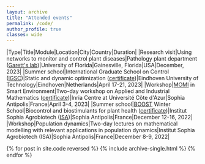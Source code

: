 ```yaml
---
layout: archive
title: "Attended events"
permalink: /code/
author_profile: true
classes: wide
---
```


|Type|Title|Module|Location|City|Country|Duration|
|Research visit|Using networks to monitor and control plant diseases|Pathology plant department ([Garett's lab](https://www.garrettlab.com/))|University of Florida|Gainesville, Florida|USA|December, 2023|
|Summer school|International Graduate School on Control ([IGSC](http://www.eeci-igsc.eu/))|Static and dynamic optimization ([certificate](../../files/certificate_eeci_summer_school_april_2023.pdf))|Eindhoven University of Technology|Eindhoven|Netherlands|April 17-21, 2023|
|Workshop|[MOMI](https://phd-seminars-sam.inria.fr/momi2023-le-monde-des-mathematiques-industrielles-smart-environment/) in Smart Environment|Two-day workshop on Applied and Industrial Mathematics ([certificate](../../files/certificates_momi_april_2023.pdf))|Inria Centre at Université Côte d'Azur|Sophia Antipolis|France|April 3-4, 2023|
|Summer school|[BOOST](https://univ-cotedazur.eu/msc/msc-boost/academic-program/boost-winter-school) Winter School|Biocontrol and biostimulants for plant health ([certificate](../../files/certificates_boost_winter_school_dec_2022.pdf))|Institut Sophia Agrobiotech ([ISA](https://www6.paca.inrae.fr/institut-sophia-agrobiotech))|Sophia Antipolis|France|December 12-16, 2022|
|Workshop|Population dynamics|Two-day lectures on mathematical modelling with relevant applications in population dynamics|Institut Sophia Agrobiotech (ISA)|Sophia Antipolis|France|December 8-9, 2022|

{% for post in site.code reversed %}
  {% include archive-single.html %}
{% endfor %}
